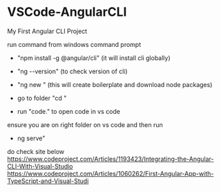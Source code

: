 # VSCode-AngularCLI
My First Angular CLI Project

run command from windows command prompt
* "npm install -g @angular/cli"
 (it will install cli globally)

 * "ng --version"
 (to check version of cli)

 * "ng new <project>"
 (this will create boilerplate and download node packages)
 * go to folder "cd <folder>"
 * run "code." to open code in vs code

 ensure you are on right folder on vs code and then run
 * ng serve"

 do check site below
 https://www.codeproject.com/Articles/1193423/Integrating-the-Angular-CLI-With-Visual-Studio
 https://www.codeproject.com/Articles/1060262/First-Angular-App-with-TypeScript-and-Visual-Studi
